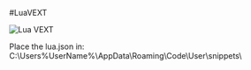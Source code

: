 #LuaVEXT

![Lua VEXT](https://user-images.githubusercontent.com/56718716/114613660-ede8ee80-9ca3-11eb-9919-d27e4465924d.gif)

Place the lua.json in:
C:\Users\%UserName%\AppData\Roaming\Code\User\snippets\
